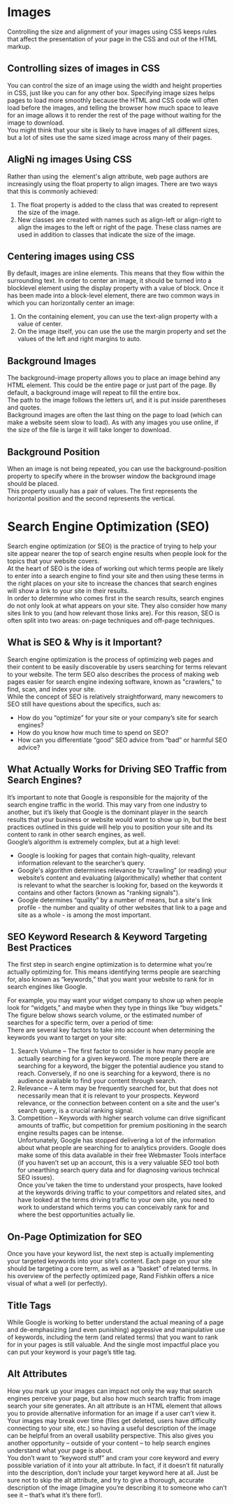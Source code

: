 # Images
Controlling the size and alignment of
your images using CSS keeps rules that
affect the presentation of your page in
the CSS and out of the HTML markup.   
## Controlling sizes of images in CSS   
You can control the size of an
image using the width and
height properties in CSS, just
like you can for any other box.
Specifying image sizes helps
pages to load more smoothly
because the HTML and CSS
code will often load before the
images, and telling the browser
how much space to leave for an
image allows it to render the rest
of the page without waiting for
the image to download.   
You might think that your site
is likely to have images of all
different sizes, but a lot of sites
use the same sized image across
many of their pages.    
## AligNi ng images Using CSS    
Rather than using the <img>
element's align attribute, web
page authors are increasingly
using the float property to align
images. There are two ways that
this is commonly achieved:    
1. The float property is added
to the class that was created to
represent the size of the image.    
2. New classes are created with
names such as align-left or
align-right to align the images
to the left or right of the page.
These class names are used in
addition to classes that indicate
the size of the image.    
## Centering images using CSS   
By default, images are inline
elements. This means that they
flow within the surrounding text.
In order to center an image, it
should be turned into a blocklevel
element using the display
property with a value of block.
Once it has been made into a
block-level element, there are
two common ways in which you
can horizontally center an image:    
1. On the containing element,
you can use the text-align
property with a value of center.    
2. On the image itself, you can
use the use the margin property
and set the values of the left and
right margins to auto.     
## Background Images
The background-image
property allows you to place
an image behind any HTML
element. This could be the entire
page or just part of the page. By
default, a background image will
repeat to fill the entire box.    
The path to the image follows
the letters url, and it is put
inside parentheses and quotes.    
Background images are often
the last thing on the page to
load (which can make a website
seem slow to load). As with any
images you use online, if the
size of the file is large it will take
longer to download.    
## Background Position
When an image is not being
repeated, you can use the
background-position
property to specify where in the
browser window the background
image should be placed.   
This property usually has a pair
of values. The first represents
the horizontal position and the
second represents the vertical.    
# Search Engine Optimization (SEO)
Search engine optimization (or
SEO) is the practice of trying
to help your site appear nearer
the top of search engine results
when people look for the topics
that your website covers.    
At the heart of SEO is the idea of
working out which terms people
are likely to enter into a search
engine to find your site and then
using these terms in the right
places on your site to increase
the chances that search engines
will show a link to your site in
their results.    
In order to determine who comes
first in the search results, search
engines do not only look at what
appears on your site. They also
consider how many sites link
to you (and how relevant those
links are). For this reason, SEO
is often split into two areas:
on-page techniques and off-page
techniques.    
## What is SEO & Why is it Important?
Search engine optimization is the process of optimizing web pages and their content to be easily discoverable by users searching for terms relevant to your website. The term SEO also describes the process of making web pages easier for search engine indexing software, known as "crawlers," to find, scan, and index your site.   
While the concept of SEO is relatively straightforward, many newcomers to SEO still have questions about the specifics, such as:    
* How do you “optimize” for your site or your company’s site for search engines?
* How do you know how much time to spend on SEO?
* How can you differentiate “good” SEO advice from “bad” or harmful SEO advice?
## What Actually Works for Driving SEO Traffic from Search Engines?    
It’s important to note that Google is responsible for the majority of the search engine traffic in the world. This may vary from one industry to another, but it’s likely that Google is the dominant player in the search results that your business or website would want to show up in, but the best practices outlined in this guide will help you to position your site and its content to rank in other search engines, as well.    
Google’s algorithm is extremely complex, but at a high level:    
* Google is looking for pages that contain high-quality, relevant information relevant to the searcher’s query.     
* Google's algorithm determines relevance by “crawling” (or reading) your website’s content and evaluating (algorithmically) whether that content is relevant to what the searcher is looking for, based on the keywords it contains and other factors (known as "ranking signals").     
* Google determines “quality” by a number of means, but a site's link profile - the number and quality of other websites that link to a page and site as a whole - is among the most important.     
## SEO Keyword Research & Keyword Targeting Best Practices    
The first step in search engine optimization is to determine what you’re actually optimizing for. This means identifying terms people are searching for, also known as “keywords,” that you want your website to rank for in search engines like Google.    

For example, you may want your widget company to show up when people look for “widgets,” and maybe when they type in things like “buy widgets.” The figure below shows search volume, or the estimated number of searches for a specific term, over a period of time:    
There are several key factors to take into account when determining the keywords you want to target on your site:    
1. Search Volume – The first factor to consider is how many people are actually searching for a given keyword. The more people there are searching for a keyword, the bigger the potential audience you stand to reach. Conversely, if no one is searching for a keyword, there is no audience available to find your content through search.    
2. Relevance – A term may be frequently searched for, but that does not necessarily mean that it is relevant to your prospects. Keyword relevance, or the connection between content on a site and the user's search query, is a crucial ranking signal.    
3. Competition – Keywords with higher search volume can drive significant amounts of traffic, but competition for premium positioning in the search engine results pages can be intense.     
Unfortunately, Google has stopped delivering a lot of the information about what people are searching for to analytics providers. Google does make some of this data available in their free Webmaster Tools interface (if you haven’t set up an account, this is a very valuable SEO tool both for unearthing search query data and for diagnosing various technical SEO issues).      
Once you’ve taken the time to understand your prospects, have looked at the keywords driving traffic to your competitors and related sites, and have looked at the terms driving traffic to your own site, you need to work to understand which terms you can conceivably rank for and where the best opportunities actually lie.     
## On-Page Optimization for SEO    
Once you have your keyword list, the next step is actually implementing your targeted keywords into your site’s content. Each page on your site should be targeting a core term, as well as a “basket” of related terms. In his overview of the perfectly optimized page, Rand Fishkin offers a nice visual of what a well (or perfectly).      
## Title Tags    
While Google is working to better understand the actual meaning of a page and de-emphasizing (and even punishing) aggressive and manipulative use of keywords, including the term (and related terms) that you want to rank for in your pages is still valuable. And the single most impactful place you can put your keyword is your page’s title tag.    
## Alt Attributes    
How you mark up your images can impact not only the way that search engines perceive your page, but also how much search traffic from image search your site generates. An alt attribute is an HTML element that allows you to provide alternative information for an image if a user can’t view it. Your images may break over time (files get deleted, users have difficulty connecting to your site, etc.) so having a useful description of the image can be helpful from an overall usability perspective. This also gives you another opportunity – outside of your content – to help search engines understand what your page is about.     
You don’t want to “keyword stuff” and cram your core keyword and every possible variation of it into your alt attribute. In fact, if it doesn’t fit naturally into the description, don’t include your target keyword here at all. Just be sure not to skip the alt attribute, and try to give a thorough, accurate description of the image (imagine you’re describing it to someone who can’t see it – that’s what it’s there for!).     
